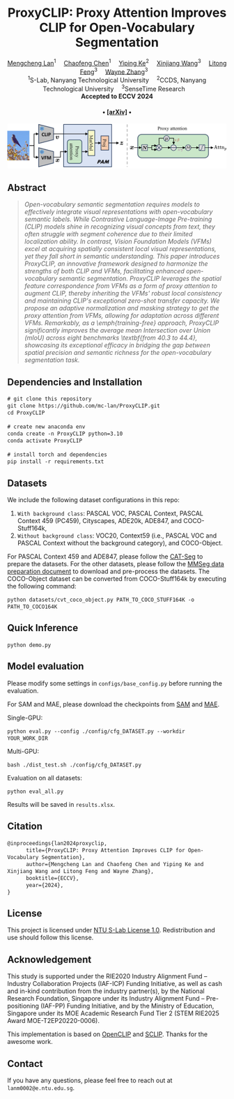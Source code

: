 <div align="center">

<h1>ProxyCLIP: Proxy Attention Improves CLIP for Open-Vocabulary Segmentation</h1>

<div>
    <a href='https://mc-lan.github.io/' target='_blank'>Mengcheng Lan</a><sup>1</sup>&emsp;
    <a href='https://chaofengc.github.io/' target='_blank'>Chaofeng Chen</a><sup>1</sup>&emsp;
    <a href='https://keyiping.wixsite.com/index' target='_blank'>Yiping Ke</a><sup>2</sup>&emsp;
    <a href='https://scholar.google.com.hk/citations?user=q4lnWaoAAAAJ&hl=en&inst=8669986779262753491&oi=ao' target='_blank'>Xinjiang Wang</a><sup>3</sup>&emsp;
    <a href='https://scholar.google.com.hk/citations?user=PnNAAasAAAAJ&hl=en' target='_blank'>Litong Feng</a><sup>3</sup>&emsp;
    <a href='https://scholar.google.com.hk/citations?user=5GtyVooAAAAJ&hl=en&inst=8669986779262753491&oi=ao' target='_blank'>Wayne Zhang</a><sup>3</sup>&emsp;
</div>
<div>
    <sup>1</sup>S-Lab, Nanyang Technological University&emsp; 
    <sup>2</sup>CCDS, Nanyang Technological University&emsp; 
    <sup>3</sup>SenseTime Research&emsp;
</div>

<div>
    <strong>Accepted to ECCV 2024</strong>
</div>

<div>
    <h4 align="center">
        • <a href="" target='_blank'>[arXiv]</a> •
    </h4>
</div>

<img src="assets/framework.jpg" width="700px"/>

</div>

## Abstract
> *Open-vocabulary semantic segmentation requires models to effectively integrate visual representations with open-vocabulary semantic labels. While Contrastive Language-Image Pre-training (CLIP) models shine in recognizing visual concepts from text, they often struggle with segment coherence due to their limited localization ability. In contrast, Vision Foundation Models (VFMs) excel at acquiring spatially consistent local visual representations, yet they fall short in semantic understanding. This paper introduces ProxyCLIP, an innovative framework designed to harmonize the strengths of both CLIP and VFMs, facilitating enhanced open-vocabulary semantic segmentation. ProxyCLIP leverages the spatial feature correspondence from VFMs as a form of proxy attention to augment CLIP, thereby inheriting the VFMs' robust local consistency and maintaining CLIP's exceptional zero-shot transfer capacity. We propose an adaptive normalization and masking strategy to get the proxy attention from VFMs, allowing for adaptation across different VFMs. Remarkably, as a \emph{training-free} approach, ProxyCLIP significantly improves the average mean Intersection over Union (mIoU) across eight benchmarks \textbf{from 40.3 to 44.4}, showcasing its exceptional efficacy in bridging the gap between spatial precision and semantic richness for the open-vocabulary segmentation task.*

## Dependencies and Installation


```
# git clone this repository
git clone https://github.com/mc-lan/ProxyCLIP.git
cd ProxyCLIP

# create new anaconda env
conda create -n ProxyCLIP python=3.10
conda activate ProxyCLIP

# install torch and dependencies
pip install -r requirements.txt
```

## Datasets
We include the following dataset configurations in this repo: 
1) `With background class`: PASCAL VOC, PASCAL Context, PASCAL Context 459 (PC459), Cityscapes, ADE20k, ADE847, and COCO-Stuff164k, 
2) `Without background class`: VOC20, Context59 (i.e., PASCAL VOC and PASCAL Context without the background category), and COCO-Object.

For PASCAL Context 459 and ADE847, please follow the [CAT-Seg](https://github.com/KU-CVLAB/CAT-Seg/tree/main/datasets) to prepare the datasets.
For the other datasets, please follow the [MMSeg data preparation document](https://github.com/open-mmlab/mmsegmentation/blob/main/docs/en/user_guides/2_dataset_prepare.md) to download and pre-process the datasets. 
The COCO-Object dataset can be converted from COCO-Stuff164k by executing the following command:

```
python datasets/cvt_coco_object.py PATH_TO_COCO_STUFF164K -o PATH_TO_COCO164K
```

## Quick Inference
```
python demo.py
```


## Model evaluation
Please modify some settings in `configs/base_config.py` before running the evaluation.

For SAM and MAE, please download the checkpoints from [SAM](https://github.com/facebookresearch/segment-anything#model-checkpoints) and [MAE](https://github.com/facebookresearch/mae).



Single-GPU:

```
python eval.py --config ./config/cfg_DATASET.py --workdir YOUR_WORK_DIR
```

Multi-GPU:
```
bash ./dist_test.sh ./config/cfg_DATASET.py
```

Evaluation on all datasets:
```
python eval_all.py
```
Results will be saved in `results.xlsx`.

## Citation

```
@inproceedings{lan2024proxyclip,
      title={ProxyCLIP: Proxy Attention Improves CLIP for Open-Vocabulary Segmentation}, 
      author={Mengcheng Lan and Chaofeng Chen and Yiping Ke and Xinjiang Wang and Litong Feng and Wayne Zhang},
      booktitle={ECCV},
      year={2024},
}
```

## License
This project is licensed under <a rel="license" href="https://github.com/mc-lan/SmooSeg/blob/master/LICENSE">NTU S-Lab License 1.0</a>. Redistribution and use should follow this license.


## Acknowledgement
This study is supported under the RIE2020 Industry Alignment Fund – Industry Collaboration Projects (IAF-ICP) Funding Initiative, as well as cash and in-kind contribution from the industry partner(s), by the National Research Foundation, Singapore under its Industry Alignment Fund – Pre-positioning (IAF-PP) Funding Initiative, and by the Ministry of Education, Singapore under its MOE Academic Research Fund Tier 2 (STEM RIE2025 Award MOE-T2EP20220-0006).

This implementation is based on [OpenCLIP](https://github.com/mlfoundations/open_clip) and [SCLIP](https://github.com/wangf3014/SCLIP). Thanks for the awesome work.

## Contact
If you have any questions, please feel free to reach out at `lanm0002@e.ntu.edu.sg`.
